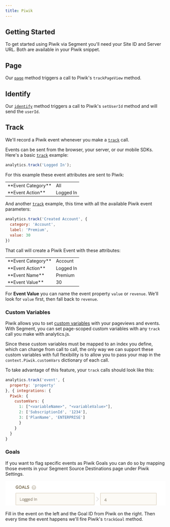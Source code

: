 ```yaml
---
title: Piwik
---
```

## Getting Started

To get started using Piwik via Segment you'll need your Site ID and Server URL. Both are available in your Piwik snippet.


## Page

Our [`page`](/docs/spec/page) method triggers a call to Piwik's `trackPageView` method.

## Identify

Our [`identify`](/docs/spec/identify) method triggers a call to Piwik's `setUserId` method and will send the `userId`.


## Track

We'll record a Piwik event whenever you make a [`track`](/docs/spec/track) call.

Events can be sent from the browser, your server, or our mobile SDKs. Here's a basic [`track`](/docs/spec/track) example:

```javascript
analytics.track('Logged In');
```

For this example these event attributes are sent to Piwik:

<table>
  <tr>
    <td>**Event Category**</td>
    <td>All</td>
  </tr>
  <tr>
    <td>**Event Action**</td>
    <td>Logged In</td>
  </tr>
</table>

And another [`track`](/docs/spec/track) example, this time with all the available Piwik event parameters:

```javascript
analytics.track('Created Account', {
  category: 'Account',
  label: 'Premium',
  value: 30
})
```

That call will create a Piwik Event with these attributes:

<table>
  <tr>
    <td>**Event Category**</td>
    <td>Account</td>
  </tr>
  <tr>
    <td>**Event Action**</td>
    <td>Logged In</td>
  </tr>
  <tr>
    <td>**Event Name**</td>
    <td>Premium</td>
  </tr>
  <tr>
    <td>**Event Value**</td>
    <td>30</td>
  </tr>
</table>

For **Event Value** you can name the event property `value` or `revenue`. We'll look for `value` first, then fall back to `revenue`.

### Custom Variables

Piwik allows you to set [custom variables](http://piwik.org/docs/custom-variables/) with your pageviews and events. With Segment, you can set page-scoped custom variables with any `track` call you make with analytics.js.

Since these custom variables must be mapped to an index you define, which can change from call to call, the only way we can support these custom variables with full flexibility is to allow you to pass your map in the `context.Piwik.customVars` dictionary of each call.

To take advantage of this feature, your `track` calls should look like this:

```js
analytics.track('event', {
  property: 'property'
}, { integrations: {
  Piwik: {
    customVars: {
      1: ["<variableName>", "<variableValue>"],
      2: ['SubscriptionId', '1234'],
      3: ['PlanName', 'ENTERPRISE']
      }
    }
  }
}
```

### Goals

If you want to flag specific events as Piwik Goals you can do so by mapping those events in your Segment Source Destinations page under Piwik Settings.

![piwik goals settings](images/goals.png)

Fill in the event on the left and the Goal ID from Piwik on the right. Then every time the event happens we'll fire Piwik's `trackGoal` method.
